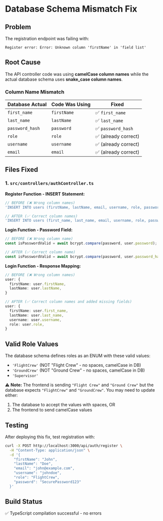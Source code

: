 # Database Schema Mismatch Fix

## Problem
The registration endpoint was failing with:
```
Register error: Error: Unknown column 'firstName' in 'field list'
```

## Root Cause
The API controller code was using **camelCase column names** while the actual database schema uses **snake_case column names**.

### Column Name Mismatch

| Database Actual | Code Was Using | Fixed |
|---|---|---|
| `first_name` | `firstName` | ✅ `first_name` |
| `last_name` | `lastName` | ✅ `last_name` |
| `password_hash` | `password` | ✅ `password_hash` |
| `role` | `role` | ✅ (already correct) |
| `username` | `username` | ✅ (already correct) |
| `email` | `email` | ✅ (already correct) |

## Files Fixed

### 1. `src/controllers/authController.ts`

**Register Function - INSERT Statement:**
```typescript
// BEFORE (❌ Wrong column names)
'INSERT INTO users (firstName, lastName, email, username, role, password) VALUES (?, ?, ?, ?, ?, ?)'

// AFTER (✅ Correct column names)
'INSERT INTO users (first_name, last_name, email, username, role, password_hash) VALUES (?, ?, ?, ?, ?, ?)'
```

**Login Function - Password Field:**
```typescript
// BEFORE (❌ Wrong column name)
const isPasswordValid = await bcrypt.compare(password, user.password);

// AFTER (✅ Correct column name)
const isPasswordValid = await bcrypt.compare(password, user.password_hash);
```

**Login Function - Response Mapping:**
```typescript
// BEFORE (❌ Wrong column names)
user: {
  firstName: user.firstName,
  lastName: user.lastName,
}

// AFTER (✅ Correct column names and added missing fields)
user: {
  firstName: user.first_name,
  lastName: user.last_name,
  username: user.username,
  role: user.role,
}
```

## Valid Role Values
The database schema defines roles as an ENUM with these valid values:
- `'FlightCrew'` (NOT "Flight Crew" - no spaces, camelCase in DB)
- `'GroundCrew'` (NOT "Ground Crew" - no spaces, camelCase in DB)
- `'Supervisor'`

⚠️ **Note:** The frontend is sending `"Flight Crew"` and `"Ground Crew"` but the database expects `"FlightCrew"` and `"GroundCrew"`. You may need to update either:
1. The database to accept the values with spaces, OR
2. The frontend to send camelCase values

## Testing
After deploying this fix, test registration with:
```bash
curl -X POST http://localhost:3000/api/auth/register \
  -H "Content-Type: application/json" \
  -d '{
    "firstName": "John",
    "lastName": "Doe",
    "email": "john@example.com",
    "username": "johndoe",
    "role": "FlightCrew",
    "password": "SecurePassword123"
  }'
```

## Build Status
✅ TypeScript compilation successful - no errors
